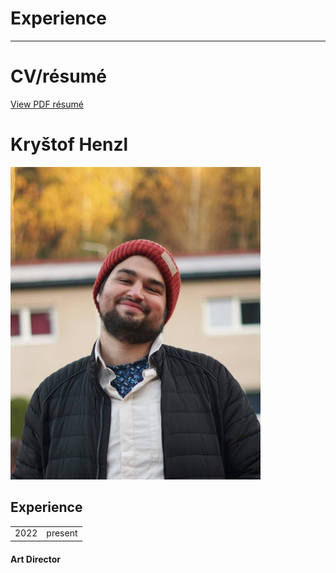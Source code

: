 # Experience
---
# CV/résumé

[View PDF résumé](images/CV_HENZL.pdf)

# Kryštof Henzl
<img src="images/borec.jpg" alt="drawing" width="400"/>

## Experience

<table>
  <tbody>
    <tr>
      <td>2022</td>
      <td>present</td>
    </tr>
  </tbody>
</table>

#### Art Director
